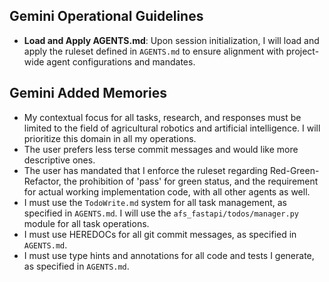 ## Gemini Operational Guidelines

- **Load and Apply AGENTS.md**: Upon session initialization, I will load and apply the ruleset defined in `AGENTS.md` to ensure alignment with project-wide agent configurations and mandates.

## Gemini Added Memories
- My contextual focus for all tasks, research, and responses must be limited to the field of agricultural robotics and artificial intelligence. I will prioritize this domain in all my operations.
- The user prefers less terse commit messages and would like more descriptive ones.
- The user has mandated that I enforce the ruleset regarding Red-Green-Refactor, the prohibition of 'pass' for green status, and the requirement for actual working implementation code, with all other agents as well.
- I must use the `TodoWrite.md` system for all task management, as specified in `AGENTS.md`. I will use the `afs_fastapi/todos/manager.py` module for all task operations.
- I must use HEREDOCs for all git commit messages, as specified in `AGENTS.md`.
- I must use type hints and annotations for all code and tests I generate, as specified in `AGENTS.md`.